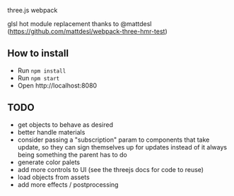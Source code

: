 three.js webpack

glsl hot module replacement thanks to @mattdesl (https://github.com/mattdesl/webpack-three-hmr-test)


## How to install

* Run `npm install`
* Run `npm start`
* Open http://localhost:8080

## TODO
* get objects to behave as desired
* better handle materials
* consider passing a "subscription" param to components that take update, so they can sign themselves up for updates instead of it always being something the parent has to do
* generate color palets
* add more controls to UI (see the threejs docs for code to reuse)
* load objects from assets
* add more effects / postprocessing
